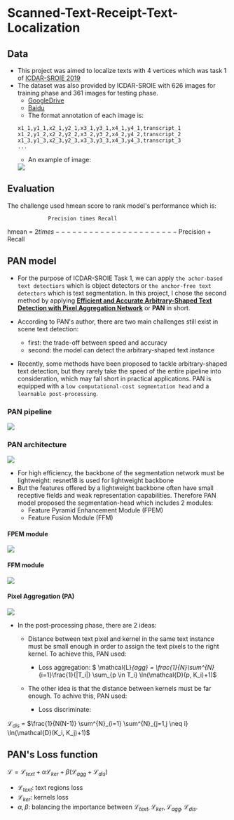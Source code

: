 # Scanned-Text-Receipt-Text-Localization

## Data
- This project was aimed to localize texts with 4 vertices which was task 1 of [ICDAR-SROIE 2019](https://rrc.cvc.uab.es/?ch=13&com=introduction)
- The dataset was also provided by ICDAR-SROIE with 626 images for training phase and 361 images for testing phase.
	- [GoogleDrive](https://drive.google.com/open?id=1ShItNWXyiY1tFDM5W02bceHuJjyeeJl2)
	- [Baidu](https://pan.baidu.com/s/1a57eKCSq8SV8Njz8-jO4Ww#list/path=%2FSROIE2019&parentPath=%2F)
	- The format annotation of each image is:
	```
	x1_1,y1_1,x2_1,y2_1,x3_1,y3_1,x4_1,y4_1,transcript_1
	x1_2,y1_2,x2_2,y2_2,x3_2,y3_2,x4_2,y4_2,transcript_2
	x1_3,y1_3,x2_3,y2_3,x3_3,y3_3,x4_3,y4_3,transcript_3
	...
	```
	- An example of image:
	<img src="./assets/6567.jpg">	

## Evaluation
The challenge used hmean score to rank model's performance which is: 

                 Precision times Recall 
hmean  = $2times ----------------------$
                  Precision  +  Recall  



## PAN model

- For the purpose of ICDAR-SROIE Task 1, we can apply `the achor-based text detectiors` which is object detectors or `the anchor-free text detectors` which is text segmentation. In this project, I chose the second method by applying **[Efficient and Accurate Arbitrary-Shaped Text Detection with Pixel Aggregation Network](https://arxiv.org/abs/1908.05900)** or **PAN** in short.

- According to PAN's author, there are two main challenges still exist in scene text detection:
	- first: the trade-off between speed and accuracy 
	- second: the model can detect the arbitrary-shaped text instance

- Recently, some methods have been proposed to tackle arbitrary-shaped text detection, but they rarely take the speed of the entire pipeline into consideration, which may fall short in practical applications. PAN is equipped with a `low computational-cost segmentation head` and a `learnable post-processing`.
	

### PAN pipeline
<img src="./assets/PAN's_pipeline.png">

### PAN architecture

<img src="./assets/PAN_architecture.png">

- For high efficiency, the backbone of the segmentation network must be lightweight: resnet18 is used for lightweight backbone
- But the features offered by a lightweight backbone often have small receptive fields and weak representation capabilities. Therefore PAN model proposed the segmentation-head which includes 2 modules:
	- Feature Pyramid Enhancement Module (FPEM)
	- Feature Fusion Module (FFM)

#### FPEM module
<img src="./assets/PAN_FPEM_module.png">

#### FFM module
<img src="./assets/PAN_FFM_module.png">

#### Pixel Aggregation (PA)
<img src="./assets/PAN_PA.png">

- In the post-processing phase, there are 2 ideas:
	- Distance between text pixel and kernel in the same text instance must be small enough in order to assign the text pixels to the right kernel. To achieve this, PAN used:
		- Loss aggregation: 
$ \mathcal{L}_{agg} = \frac{1}{N}\sum^{N}_{i=1}\frac{1}{|T_i|} \sum_{p \in T_i} \ln(\mathcal{D}(p, K_i)+1)$

	- The other idea is that the distance between kernels must be far enough. To achive this, PAN used:
		- Loss discriminate:

$\mathcal{L}_{dis}$ = $\frac{1}{N(N-1)} \sum^{N}_{i=1} \sum^{N}_{j=1,j \neq i} \ln(\mathcal{D}(K_i, K_j)+1)$

## PAN's Loss function

$\mathcal{L}=\mathcal{L}_{text} + \alpha \mathcal{L}_{ker} + \beta (\mathcal{L}_{agg} + \mathcal{L}_{dis})$

- $\mathcal{L}_{text}$: text regions loss
- $\mathcal{L}_{ker}$: kernels loss
- $\alpha, \beta$: balancing the importance between $\mathcal{L}_{text}, \mathcal{L}_{ker}, \mathcal{L}_{agg}, \mathcal{L}_{dis}$.